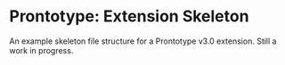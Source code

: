Prontotype: Extension Skeleton
=============================

An example skeleton file structure for a Prontotype v3.0 extension. Still a work in progress.
